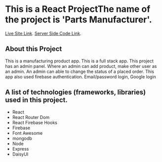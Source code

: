 
# This is a React ProjectThe name of the project is 'Parts Manufacturer'.
[Live Site Link](https://manufacturer-website-75365.web.app/).
[Server Side Code Link](https://github.com/programming-hero-web-course1/manufacturer-website-server-side-Afifa-Tazremin-Oishi).
## About this Project
 This is a manufacturing product app. This is a full stack app.
 This project has an admin panel. Where an admin can add product, make other user as an admin.
 An admin can able to change the status of a placed order.
 This app also used firebase authentication. Email/password login, Google login
## A list of technologies (frameworks, libraries) used in this project.
- React
- React Router Dom
- React Firebase Hooks
- Firebase
- Font Awesome
- mongodb
- Node
- Express
- DaisyUI

